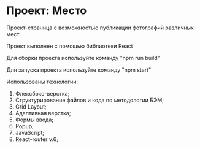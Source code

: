 # Проект: Место

Проект-страница с возможностью публикации фотографий различных мест.

Проект выполнен с помощью библиотеки React

Для сборки проекта используйте команду "npm run build"

Для запуска проекта используйте команду "npm start"

Использованы технологии:
1. Флексбокс-верстка;
2. Структурирование файлов и кода по методологии БЭМ;
3. Grid Layout;
4. Адаптивная верстка;
5. Формы ввода;
6. Popup;
7. JavaScript;
8. React-router v.6;


